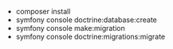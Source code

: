 - composer install
- symfony console doctrine:database:create
- symfony console make:migration
- symfony console doctrine:migrations:migrate
